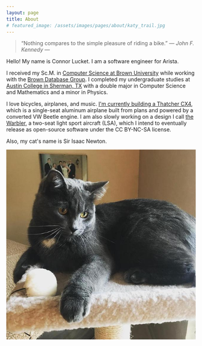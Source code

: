 ```yaml
---
layout: page
title: About
# featured_image: /assets/images/pages/about/katy_trail.jpg
---
```


>“Nothing compares to the simple pleasure of riding a bike.” <cite>― John F. Kennedy ―</cite>

Hello!
My name is Connor Lucket.
I am a software engineer for Arista.

I received my Sc.M. in [Computer Science at Brown University](https://cs.brown.edu/) while working with the [Brown Database Group](https://brownbigdata.github.io/).
I completed my undergraduate studies at [Austin College in Sherman, TX](https://www.austincollege.edu/) with a double major in Computer Science and Mathematics and a minor in Physics.

I love bicycles, airplanes, and music.
[I'm currently building a Thatcher CX4](https://connorcx4.wordpress.com), which is a single-seat aluminum airplane built from plans and powered by a converted VW Beetle engine.
I am also slowly working on a design I call [the Warbler](https://warbleraircraft.com), a two-seat light sport aircraft (LSA), which I intend to eventually release as open-source software under the CC BY-NC-SA license.

Also, my cat's name is Sir Isaac Newton.

![Sir Isaac Newton](/assets/images/pages/about/newton.jpg)
